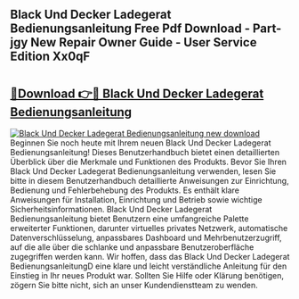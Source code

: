 ## Black Und Decker Ladegerat Bedienungsanleitung Free Pdf Download - Part-jgy New Repair Owner Guide - User Service Edition Xx0qF

# <h2><a href="http://df222n.blite.top/?on=Black+Und+Decker+Ladegerat+Bedienungsanleitung">🔗Download 👉🔴 Black Und Decker Ladegerat Bedienungsanleitung</a></h2>

[![Black Und Decker Ladegerat Bedienungsanleitung new download](https://i.imgur.com/lujVjoI.png)](http://df222n.blite.top/?on=Black+Und+Decker+Ladegerat+Bedienungsanleitung)
Beginnen Sie noch heute mit Ihrem neuen Black Und Decker Ladegerat Bedienungsanleitung! Dieses Benutzerhandbuch bietet einen detaillierten Überblick über die Merkmale und Funktionen des Produkts. Bevor Sie Ihren Black Und Decker Ladegerat Bedienungsanleitung verwenden, lesen Sie bitte in diesem Benutzerhandbuch detaillierte Anweisungen zur Einrichtung, Bedienung und Fehlerbehebung des Produkts. Es enthält klare Anweisungen für Installation, Einrichtung und Betrieb sowie wichtige Sicherheitsinformationen. Black Und Decker Ladegerat Bedienungsanleitung bietet Benutzern eine umfangreiche Palette erweiterter Funktionen, darunter virtuelles privates Netzwerk, automatische Datenverschlüsselung, anpassbares Dashboard und Mehrbenutzerzugriff, auf die alle über die schlanke und anpassbare Benutzeroberfläche zugegriffen werden kann. Wir hoffen, dass das Black Und Decker Ladegerat BedienungsanleitungD eine klare und leicht verständliche Anleitung für den Einstieg in Ihr neues Produkt war. Sollten Sie Hilfe oder Klärung benötigen, zögern Sie bitte nicht, sich an unser Kundendienstteam zu wenden.
